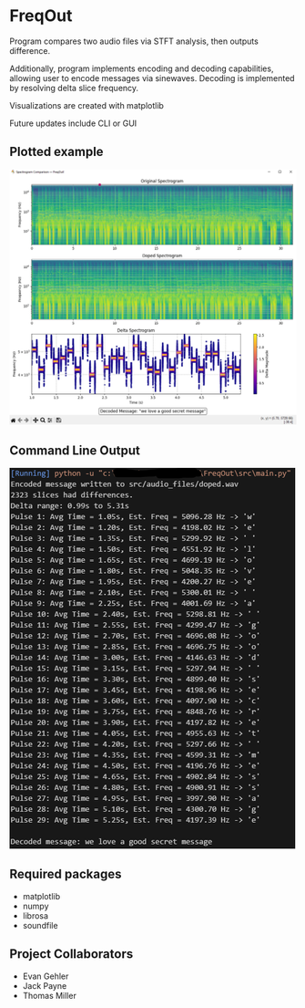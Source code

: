 # FreqOut

Program compares two audio files via STFT analysis, then outputs difference.

Additionally, program implements encoding and decoding capabilities, allowing user to encode messages via
sinewaves. Decoding is implemented by resolving delta slice frequency.

Visualizations are created with matplotlib

Future updates include CLI or GUI

Plotted example  
---
![alt text](images/spectrogram_comparison.png)

Command Line Output
---
![alt text](images/console_output.png)

**Required packages**
---

- matplotlib
- numpy
- librosa
- soundfile

**Project Collaborators**
---
- Evan Gehler
- Jack Payne
- Thomas Miller

